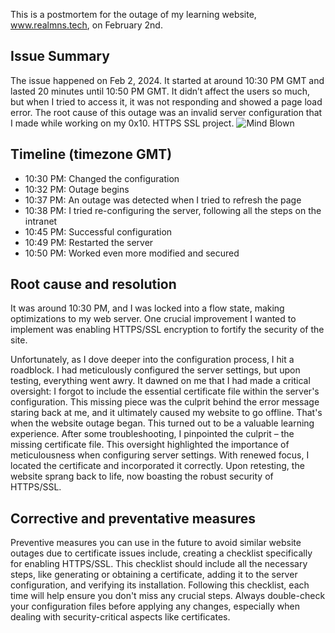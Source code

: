 This is a postmortem for the outage of my learning website, www.realmns.tech, on February 2nd.

## Issue Summary
The issue happened on Feb 2, 2024. It started at around 10:30 PM GMT and lasted 20 minutes until 10:50 PM GMT. It didn’t affect the users so much, but when I tried to access it, it was not responding and showed a page load error. The root cause of this outage was an invalid server configuration that I made while working on my 0x10. HTTPS SSL project.
![Mind Blown](https://media.giphy.com/media/v1.Y2lkPTc5MGI3NjExeHB5a2lvaGhhZGhtOWgxcDhpMGVsMDB1cnBpNDFuaGhiYzd3MzVqYSZlcD12MV9pbnRlcm5hbF9naWZfYnlfaWQmY3Q9Zw/5XqGhjDB48YqA/giphy.gif)

## Timeline (timezone GMT)
* 10:30 PM: Changed the configuration
* 10:32 PM: Outage begins
* 10:37 PM: An outage was detected when I tried to refresh the page
* 10:38 PM: I tried re-configuring the server, following all the steps on the intranet
* 10:45 PM: Successful configuration
* 10:49 PM: Restarted the server
* 10:50 PM: Worked even more modified and secured

## Root cause and resolution
It was around 10:30 PM, and I was locked into a flow state, making optimizations to my web server. One crucial improvement I wanted to implement was enabling HTTPS/SSL encryption to fortify the security of the site.  

Unfortunately, as I dove deeper into the configuration process, I hit a roadblock. I had meticulously configured the server settings, but upon testing, everything went awry. It dawned on me that I had made a critical oversight: I forgot to include the essential certificate file within the server's configuration. This missing piece was the culprit behind the error message staring back at me, and it ultimately caused my website to go offline. That's when the website outage began. This turned out to be a valuable learning experience. After some troubleshooting, I pinpointed the culprit – the missing certificate file. This oversight highlighted the importance of meticulousness when configuring server settings. With renewed focus, I located the certificate and incorporated it correctly. Upon retesting, the website sprang back to life, now boasting the robust security of HTTPS/SSL.

## Corrective and preventative measures
Preventive measures you can use in the future to avoid similar website outages due to certificate issues include, creating a checklist specifically for enabling HTTPS/SSL. This checklist should include all the necessary steps, like generating or obtaining a certificate, adding it to the server configuration, and verifying its installation. Following this checklist, each time will help ensure you don't miss any crucial steps. Always double-check your configuration files before applying any changes, especially when dealing with security-critical aspects like certificates.
